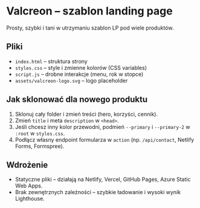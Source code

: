 # Valcreon – szablon landing page

Prosty, szybki i tani w utrzymaniu szablon LP pod wiele produktów.

## Pliki
- `index.html` – struktura strony
- `styles.css` – style i zmienne kolorów (CSS variables)
- `script.js` – drobne interakcje (menu, rok w stopce)
- `assets/valcreon-logo.svg` – logo placeholder

## Jak sklonować dla nowego produktu
1. Sklonuj cały folder i zmień treści (hero, korzyści, cennik).
2. Zmień `title` i meta `description` w `<head>`.
3. Jeśli chcesz inny kolor przewodni, podmień `--primary` i `--primary-2` w `:root` w `styles.css`.
4. Podłącz własny endpoint formularza w `action` (np. `/api/contact`, Netlify Forms, Formspree).

## Wdrożenie
- Statyczne pliki – działają na Netlify, Vercel, GitHub Pages, Azure Static Web Apps.
- Brak zewnętrznych zależności – szybkie ładowanie i wysoki wynik Lighthouse.
